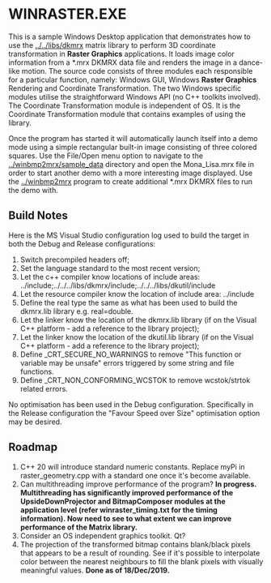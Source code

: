 # WINRASTER.EXE

This is a sample Windows Desktop application that demonstrates how to use the [../../libs/dkmrx](../../libs/dkmrx) matrix library to perform 3D coordinate transformation in **Raster Graphics** applications. It loads image color information from a *.mrx DKMRX data file and renders the image in a dance-like motion. The source code consists of three modules each responsible for a particular function, namely: Windows GUI, Windows **Raster Graphics** Rendering and Coordinate Transformation. The two Windows specific modules utilise the straightforward Windows API (no C++ toolkits involved). The Coordinate Transformation module is independent of OS. It is the Coordinate Transformation module that contains examples of using the library. 

Once the program has started it will automatically launch itself into a demo mode using a simple rectangular built-in image consisting of three colored squares. Use the File/Open menu option to navigate to the [../winbmp2mrx/sample_data](../winbmp2mrx/sample_data) directory and open the Mona_Lisa.mrx file in order to start another demo with a more interesting image displayed. Use the [../winbmp2mrx](../winbmp2mrx) program to create additional *.mrx DKMRX files to run the demo with.

## Build Notes

Here is the MS Visual Studio configuration log used to build the target in both the Debug and Release configurations:
1. Switch precompiled headers off;
2. Set the language standard to the most recent version;
3. Let the c++ compiler know locations of include areas: ../include;../../../libs/dkmrx/include;../../../libs/dkutil/include
4. Let the resource compiler know the location of include area: ../include
5. Define the real type the same as what has been used to build the dkmrx.lib library e.g. real=double.
6. Let the linker know the location of the dkmrx.lib library (if on the Visual C++ platform - add a reference to the library project);
7. Let the linker know the location of the dkutil.lib library (if on the Visual C++ platform - add a reference to the library project);
8. Define _CRT_SECURE_NO_WARNINGS to remove "This function or variable may be unsafe" errors triggered by some string and file functions.
9. Define _CRT_NON_CONFORMING_WCSTOK to remove wcstok/strtok related errors.

No optimisation has been used in the Debug configuration. Specifically in the Release configuration the "Favour Speed over Size" optimisation option may be desired.

## Roadmap
1. C++ 20 will introduce standard numeric constants. Replace myPi in raster_geometry.cpp with a standard one once it's become available.
2. Can multithreading improve performance of the program? **In progress. Multithreading has significantly improved performance of the UpsideDownProjector and BitmapComposer modules at the application level (refer winraster_timing.txt for the timing information). Now need to see to what extent we can improve performance of the Matrix library.**
3. Consider an OS independent graphics toolkit. Qt?
4. The projection of the transformed bitmap contains blank/black pixels that appears to be a result of rounding. See if it's possible to interpolate color between the nearest neighbours to fill the blank pixels with visually meaningful values. **Done as of 18/Dec/2019.**
